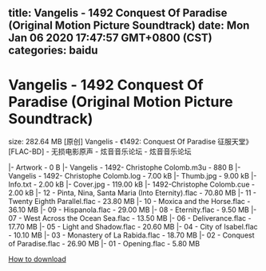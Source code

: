 
title: Vangelis - 1492 Conquest Of Paradise (Original Motion Picture Soundtrack)
date: Mon Jan 06 2020 17:47:57 GMT+0800 (CST)    
categories: baidu
---

# Vangelis - 1492 Conquest Of Paradise (Original Motion Picture Soundtrack)
size: 282.64 MB
 [原创] Vangelis - 《1492: Conquest Of Paradise 征服天堂》 [FLAC-BD] - 无损电影原声 - 炫音音乐论坛 - 炫音音乐论坛
 
|- Artwork - 0 B
|- Vangelis - 1492- Christophe Colomb.m3u - 880 B
|- Vangelis - 1492- Christophe Colomb.log - 7.00 kB
|- Thumb.jpg - 9.00 kB
|- Info.txt - 2.00 kB
|- Cover.jpg - 119.00 kB
|- 1492-Christophe Colomb.cue - 2.00 kB
|- 12 - Pinta, Nina, Santa Maria (Into Eternity).flac - 70.80 MB
|- 11 - Twenty Eighth Parallel.flac - 23.80 MB
|- 10 - Moxica and the Horse.flac - 36.10 MB
|- 09 - Hispanola.flac - 29.00 MB
|- 08 - Eternity.flac - 9.50 MB
|- 07 - West Across the Ocean Sea.flac - 13.50 MB
|- 06 - Deliverance.flac - 17.70 MB
|- 05 - Light and Shadow.flac - 20.60 MB
|- 04 - City of Isabel.flac - 10.10 MB
|- 03 - Monastery of La Rabida.flac - 18.70 MB
|- 02 - Conquest of Paradise.flac - 26.90 MB
|- 01 - Opening.flac - 5.80 MB

[How to download](https://bpcam.bemobtrk.com/go/2ceec3aa-1ca2-46d6-b9ff-aaa5c184517c?jno=2620)